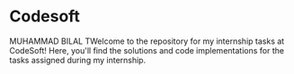 # Codesoft
MUHAMMAD BILAL
TWelcome to the repository for my internship tasks at CodeSoft! 
Here, you'll find the solutions and code implementations for the tasks assigned during my internship.
